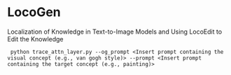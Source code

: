 # LocoGen
Localization of Knowledge in Text-to-Image Models and Using LocoEdit to Edit the Knowledge

``` python trace_attn_layer.py --og_prompt <Insert prompt containing the visual concept (e.g., van gogh style)> --prompt <Insert prompt containing the target concept (e.g., painting)>```
